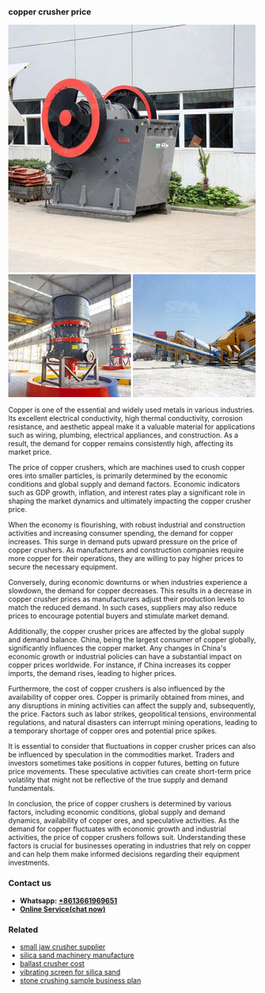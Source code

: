 <h3>copper crusher price</h3><img src='1702260148.jpg' alt=''><p>Copper is one of the essential and widely used metals in various industries. Its excellent electrical conductivity, high thermal conductivity, corrosion resistance, and aesthetic appeal make it a valuable material for applications such as wiring, plumbing, electrical appliances, and construction. As a result, the demand for copper remains consistently high, affecting its market price.</p><p>The price of copper crushers, which are machines used to crush copper ores into smaller particles, is primarily determined by the economic conditions and global supply and demand factors. Economic indicators such as GDP growth, inflation, and interest rates play a significant role in shaping the market dynamics and ultimately impacting the copper crusher price.</p><p>When the economy is flourishing, with robust industrial and construction activities and increasing consumer spending, the demand for copper increases. This surge in demand puts upward pressure on the price of copper crushers. As manufacturers and construction companies require more copper for their operations, they are willing to pay higher prices to secure the necessary equipment.</p><p>Conversely, during economic downturns or when industries experience a slowdown, the demand for copper decreases. This results in a decrease in copper crusher prices as manufacturers adjust their production levels to match the reduced demand. In such cases, suppliers may also reduce prices to encourage potential buyers and stimulate market demand.</p><p>Additionally, the copper crusher prices are affected by the global supply and demand balance. China, being the largest consumer of copper globally, significantly influences the copper market. Any changes in China's economic growth or industrial policies can have a substantial impact on copper prices worldwide. For instance, if China increases its copper imports, the demand rises, leading to higher prices.</p><p>Furthermore, the cost of copper crushers is also influenced by the availability of copper ores. Copper is primarily obtained from mines, and any disruptions in mining activities can affect the supply and, subsequently, the price. Factors such as labor strikes, geopolitical tensions, environmental regulations, and natural disasters can interrupt mining operations, leading to a temporary shortage of copper ores and potential price spikes.</p><p>It is essential to consider that fluctuations in copper crusher prices can also be influenced by speculation in the commodities market. Traders and investors sometimes take positions in copper futures, betting on future price movements. These speculative activities can create short-term price volatility that might not be reflective of the true supply and demand fundamentals.</p><p>In conclusion, the price of copper crushers is determined by various factors, including economic conditions, global supply and demand dynamics, availability of copper ores, and speculative activities. As the demand for copper fluctuates with economic growth and industrial activities, the price of copper crushers follows suit. Understanding these factors is crucial for businesses operating in industries that rely on copper and can help them make informed decisions regarding their equipment investments.</p><h3>Contact us</h3><ul><li><strong>Whatsapp:&nbsp;<a href="https://wa.me/8613661969651">+8613661969651</a></strong></li><li><a href="https://swt.shibang-china.com/?git&amp;zhl&amp;copper crusher price"><strong>Online Service(chat now)</strong></a></li></ul><h3>Related</h3><ul><li><a href='small jaw crusher supplier.md'>small jaw crusher supplier</a></li><li><a href='silica sand machinery manufacture.md'>silica sand machinery manufacture</a></li><li><a href='ballast crusher cost.md'>ballast crusher cost</a></li><li><a href='vibrating screen for silica sand.md'>vibrating screen for silica sand</a></li><li><a href='stone crushing sample business plan.md'>stone crushing sample business plan</a></li></ul>